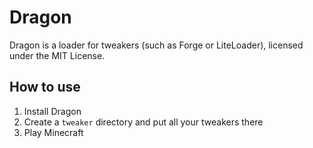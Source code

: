 Dragon
======

Dragon is a loader for tweakers (such as Forge or LiteLoader), licensed under the MIT License.

## How to use

1. Install Dragon
2. Create a `tweaker` directory and put all your tweakers there
3. Play Minecraft

